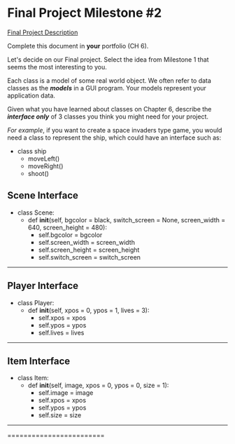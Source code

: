 # Final Project Milestone #2

[Final Project Description](https://docs.google.com/document/d/1j3zgypVjPjzXl4pL1_Wpjvp3GLCW9zcFydkwUjNfNUA/edit?usp=sharing)

Complete this document in **your** portfolio (CH 6). 

Let's decide on our Final project. Select the idea from Milestone 1 that seems the most interesting to you.

Each class is a model of some real world object. We often refer to data classes as the ***models*** in a GUI program. Your models represent your application data.

Given what you have learned about classes on Chapter 6, describe the ***interface only*** of 3 classes you think you might need for your project.

*For example*, if you want to create a space invaders type game, you would need a class to represent the ship, which could have an interface such as: 

* class ship
    * moveLeft()
    * moveRight()
    * shoot()

## Scene Interface

* class Scene:
  * def __init__(self, bgcolor = black, switch_screen = None, screen_width = 640, screen_height = 480):
    * self.bgcolor = bgcolor
    * self.screen_width = screen_width
    * self.screen_height = screen_height
    * self.switch_screen = switch_screen
***

## Player Interface

* class Player:
  * def __init__(self, xpos = 0, ypos = 1, lives = 3):
    * self.xpos = xpos
    * self.ypos = ypos
    * self.lives = lives
***

## Item Interface

* class Item:
  * def __init__(self, image, xpos = 0, ypos = 0, size = 1):
    * self.image = image
    * self.xpos = xpos
    * self.ypos = ypos
    * self.size = size
***    

========================

